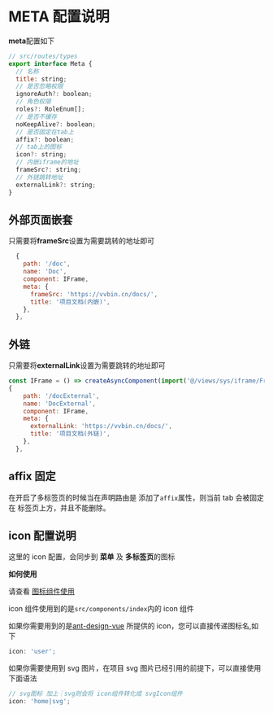 # META 配置说明

**meta**配置如下

```js
// src/routes/types
export interface Meta {
  // 名称
  title: string;
  // 是否忽略权限
  ignoreAuth?: boolean;
  // 角色权限
  roles?: RoleEnum[];
  // 是否不缓存
  noKeepAlive?: boolean;
  // 是否固定在tab上
  affix?: boolean;
  // tab上的图标
  icon?: string;
  // 内嵌iframe的地址
  frameSrc?: string;
  // 外链跳转地址
  externalLink?: string;
}
```

## 外部页面嵌套

只需要将**frameSrc**设置为需要跳转的地址即可

```js
  {
    path: '/doc',
    name: 'Doc',
    component: IFrame,
    meta: {
      frameSrc: 'https://vvbin.cn/docs/',
      title: '项目文档(内嵌)',
    },
  },
```

## 外链

只需要将**externalLink**设置为需要跳转的地址即可

```js
const IFrame = () => createAsyncComponent(import('@/views/sys/iframe/FrameBlank.vue'));
{
    path: '/docExternal',
    name: 'DocExternal',
    component: IFrame,
    meta: {
      externalLink: 'https://vvbin.cn/docs/',
      title: '项目文档(外链)',
    },
  },
```

## affix 固定

在开启了多标签页的时候当在声明路由是 添加了`affix`属性，则当前 tab 会被固定在 标签页上方，并且不能删除。

## icon 配置说明

这里的 icon 配置，会同步到 **菜单** 及 **多标签页**的图标

**如何使用**

请查看 [图标组件使用](/comp/icon/)

icon 组件使用到的是`src/components/index`内的 icon 组件

如果你需要用到的是[ant-design-vue](https://www.antdv.com/components/icon-cn/) 所提供的 icon，您可以直接传递图标名,如下

```js
icon: 'user';
```

如果你需要使用到 svg 图片，在项目 svg 图片已经引用的前提下，可以直接使用下面语法

```js
// svg图标 加上｜svg则会将 icon组件转化成 svgIcon组件
icon: 'home|svg';
```
